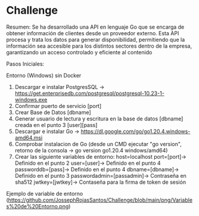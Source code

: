 # Challenge

Resumen:
Se ha desarrollado una API en lenguaje Go que se encarga de obtener información de clientes desde un proveedor externo. Esta API procesa y trata los datos para generar disponibilidad, permitiendo que la información sea accesible para los distintos sectores dentro de la empresa, garantizando un acceso controlado y eficiente al contenido

Pasos Iniciales:

Entorno (Windows) sin Docker
1. Descargar e instalar PostgresSQL ->  https://get.enterprisedb.com/postgresql/postgresql-10.23-1-windows.exe
2. Confirmar puerto de servicio [port]
3. Crear Base de Datos [dbname]
4. Generar usuario de lectura y escritura en la base de datos [dbname] creada en el punto 3 [user][pass]
5. Descargar e instalar Go -> https://dl.google.com/go/go1.20.4.windows-amd64.msi
6. Comprobar instalacion de Go (desde un CMD ejecutar "go version", retorno de la consola -> go version go1.20.4 windows/amd64)
7. Crear las siguiente variables de entorno:
	 host=localhost
	 port=[port]-> Definido en el punto 2
	 user=[user]-> Definido en el punto 4
	 passworddb=[pass]-> Definido en el punto 4
	 dbname=[dbname]-> Definido en el punto 3
	 passwordadmin=[passadmin]-> Contraseña en sha512
	 jwtkey=[jwtkey]-> Contaseña para la firma de token de sesión

Ejemplo de variable de entorno
(https://github.com/JossephRojasSantos/Challenge/blob/main/png/Variables%20de%20Entorno.png)